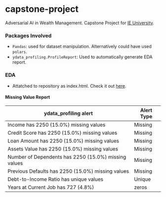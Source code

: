# capstone-project
Adversarial AI in Wealth Management. Capstone Project for [IE University](https://www.ie.edu/university/studies/projects/adversarial-artificial-intelligence-wealth-management/).

### Packages Involved
- `Pandas`: used for dataset manipulation. Alternatively could have used `polars`.
- `ydata_profiling.ProfileReport`: Used to automatically generate EDA report.


### EDA
- Attatched to repository as index.html. Check it out [here](https://ckranon.github.io/capstone-project/).

#### Missing Value Report

| ydata_profiling alert | Alert Type |
| -------------------------- | ----- |
|Income has 2250 (15.0%) missing values 	| Missing |
|Credit Score has 2250 (15.0%) missing values 	|Missing|
|Loan Amount has 2250 (15.0%) missing values 	|Missing|
|Assets Value has 2250 (15.0%) missing values 	|Missing|
|Number of Dependents has 2250 (15.0%) missing values 	|Missing|
|Previous Defaults has 2250 (15.0%) missing values | 	Missing |
|Debt-to-Income Ratio has unique values 	| Unique |
|Years at Current Job has 727 (4.8%) | zeros | 
